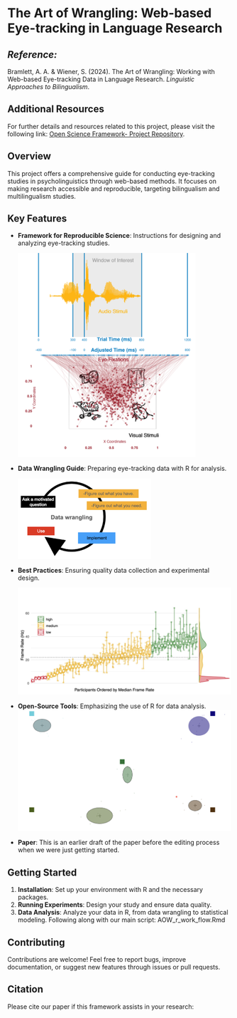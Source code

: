# The Art of Wrangling: Web-based Eye-tracking in Language Research

## *Reference:*
 Bramlett, A. A. & Wiener, S. (2024). The Art of Wrangling: Working with Web-based Eye-tracking Data in Language Research. *Linguistic Approaches to Bilingualism*.

## Additional Resources
For further details and resources related to this project, please visit the following link: [Open Science Framework- Project Repository](https://osf.io/a3e5s/?view_only=822c5f28422444768729f5342fd16848).

## Overview
This project offers a comprehensive guide for conducting eye-tracking studies in psycholinguistics through web-based methods. It focuses on making research accessible and reproducible, targeting bilingualism and multilingualism studies.

## Key Features
- **Framework for Reproducible Science**: Instructions for designing and analyzing eye-tracking studies.
  
  <img src="figures/Core_four_R_revised.jpeg" alt="Reproducible visual world paradigm (VWP) experiments" width="400">
- **Data Wrangling Guide**: Preparing eye-tracking data with R for analysis.
  
  <img src="figures/data_wrangling.png" alt="Data Wrangling Visual Guide" width="300">
- **Best Practices**: Ensuring quality data collection and experimental design.

  <img src="figures/Participant_frame_rates.jpg" alt="Best Practices" width="500">
- **Open-Source Tools**: Emphasizing the use of R for data analysis.
   <img src="figures/calibration.png" alt="Web-based Eye-tracking calibration screen" width="500">
- **Paper**: This is an earlier draft of the paper before the editing process when we were just getting started.

## Getting Started
1. **Installation**: Set up your environment with R and the necessary packages.
2. **Running Experiments**: Design your study and ensure data quality.
3. **Data Analysis**: Analyze your data in R, from data wrangling to statistical modeling. Following along with our main script: AOW_r_work_flow.Rmd

## Contributing
Contributions are welcome! Feel free to report bugs, improve documentation, or suggest new features through issues or pull requests.

## Citation
Please cite our paper if this framework assists in your research:

